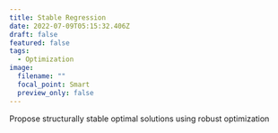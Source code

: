 ```yaml
---
title: Stable Regression
date: 2022-07-09T05:15:32.406Z
draft: false
featured: false
tags:
  - Optimization
image:
  filename: ""
  focal_point: Smart
  preview_only: false
---
```

Propose structurally stable optimal solutions using robust optimization